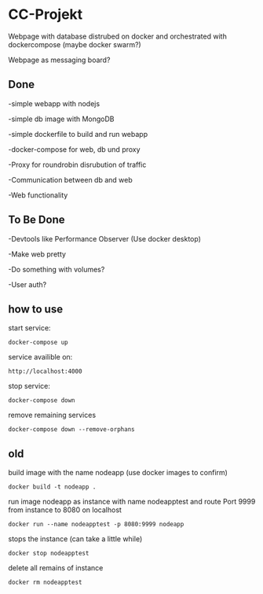 # CC-Projekt
Webpage with database distrubed on docker and orchestrated with dockercompose (maybe docker swarm?)

Webpage as messaging board?

## Done
-simple webapp with nodejs

-simple db image with MongoDB

-simple dockerfile to build and run webapp

-docker-compose for web, db und proxy

-Proxy for roundrobin disrubution of traffic

-Communication between db and web 

-Web functionality

## To Be Done

-Devtools like Performance Observer (Use docker desktop)

-Make web pretty

-Do something with volumes?

-User auth?

## how to use

start service:

    docker-compose up

service availible on:

    http://localhost:4000

stop service:

    docker-compose down

remove remaining services

    docker-compose down --remove-orphans

## old

build image with the name nodeapp (use docker images to confirm)

    docker build -t nodeapp .

run image nodeapp as instance with name nodeapptest and route Port 9999 from instance to 8080 on localhost

    docker run --name nodeapptest -p 8080:9999 nodeapp

stops the instance (can take a little while)

    docker stop nodeapptest

delete all remains of instance

    docker rm nodeapptest
